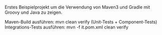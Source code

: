 Erstes Beispielprojekt um die Verwendung von Maven3 und Gradle mit Groovy und Java zu zeigen.

Maven-Build ausführen: mvn clean verify (Unit-Tests + Component-Tests)
Integrations-Tests ausführen: mvn -f it.pom.xml clean verify